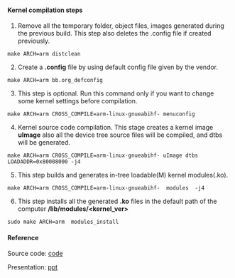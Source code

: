 #### Kernel compilation steps

1. Remove all the temporary folder, object files, images generated during the previous build. 
This step also deletes the .config file if created previously.
```
make ARCH=arm distclean
```

2. Create a **.config** file by using default config file given by the vendor.
```
make ARCH=arm bb.org_defconfig
```

3. This step is optional. Run this command only if you want to change some kernel settings before compilation.
```
make ARCH=arm CROSS_COMPILE=arm-linux-gnueabihf- menuconfig
```

4. Kernel source code compilation. This stage creates a kernel image **uImage** also all the device tree source files will be compiled, 
and dtbs will be generated.
```
make ARCH=arm CROSS_COMPILE=arm-linux-gnueabihf- uImage dtbs LOADADDR=0x80008000 -j4
```

5. This step builds and generates in-tree loadable(M) kernel modules(.ko).
```
make ARCH=arm CROSS_COMPILE=arm-linux-gnueabihf-  modules  -j4
```

6. This step installs all the generated **.ko** files in the default path of the computer **/lib/modules/<kernel_ver>**
```
sudo make ARCH=arm  modules_install
```

#### Reference

Source code:
[code](https://github.com/niekiran/linux-device-driver-1.git)

Presentation:
[ppt](https://1drv.ms/b/s!Akhv68fruLVPunnvLBoIL0-Gu-et?e=cCnfvr)


